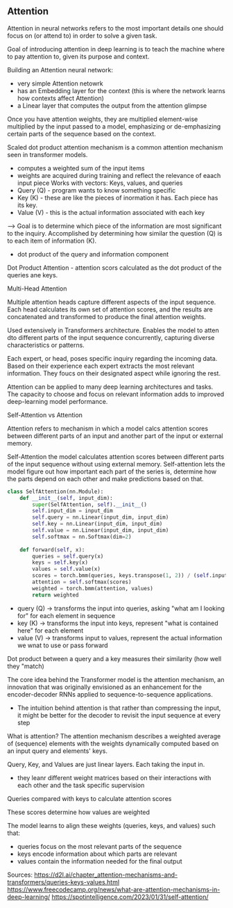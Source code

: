 ## Attention

Attention in neural networks refers to the most important details one should focus on (or attend to) in order to solve a given task.

Goal of introducing attention in deep learning is to teach the machine where to pay attention to, given its purpose and context.

Building an Attention neural network:
* very simple Attention netowrk
* has an Embedding layer for the context (this is where the network learns how contexts affect Attention)
* a Linear layer that computes the output from the attention glimpse

Once you have attention weights, they are multiplied element-wise multiplied by the input passed to a model, emphasizing or de-emphasizing certain parts of the sequence based on the context.

Scaled dot product attention mechanism is a common attention mechanism seen in transformer models.
* computes a weighted sum of the input items
* weights are acquired during training and reflect the relevance of eaach input piece
Works with vectors: Keys, values, and queries
* Query (Q) - program wants to know something specific
* Key (K) - these are like the pieces of inormation it has. Each piece has its key.
* Value (V) - this is the actual information associated with each key

--> Goal is to determine which piece of the information are most significant to the inquiry. Accomplished by determining how similar the question (Q) is to each item of information (K). 
* dot product of the query and information component

Dot Product Attention - attention scors calculated as the dot product of the queries ane keys.

Multi-Head Attention

Multiple attention heads capture different aspects of the input sequence. Each head calculates its own set of attention scores, and the results are concatenated and transformed to produce the final attention weights.

Used extensively in Transformers architecture. Enables the model to atten dto different parts of the input sequence concurrently, capturing diverse characteristics or patterns.

Each expert, or head, poses specific inquiry regarding the incoming data. Based on their experience each expert extracts the most relevant information. They foucs on their designated aspect while ignoring the rest.

Attention can be applied to many deep learning architectures and tasks. The capacity to choose and focus on relevant information adds to improved deep-learning model performance.


Self-Attention vs Attention

Attention refers to mechanism in which a model calcs attention scores between different parts of an input and another part of the input or external memory.

Self-Attention the model calculates attention scores between different parts of the input sequence without using external memory. Self-attention lets the model figure out how important each part of the series is, determine how the parts depend on each other and make predictions based on that.

```python
class SelfAttention(nn.Module):
    def __init__(self, input_dim):
        super(SelfAttention, self).__init__()
        self.input_dim = input_dim
        self.query = nn.Linear(input_dim, input_dim)
        self.key = nn.Linear(input_dim, input_dim)
        self.value = nn.Linear(input_dim, input_dim)
        self.softmax = nn.Softmax(dim=2)
        
    def forward(self, x):
        queries = self.query(x)
        keys = self.key(x)
        values = self.value(x)
        scores = torch.bmm(queries, keys.transpose(1, 2)) / (self.input_dim ** 0.5)
        attention = self.softmax(scores)
        weighted = torch.bmm(attention, values)
        return weighted
```
* query (Q) -> transforms the input into queries, asking "what am I looking for" for each element in sequence
* key (K) -> transforms the input into keys, represent "what is contained here" for each element
* value (V) -> transforms input to values, represent the actual information we wnat to use or pass forward

Dot product between a query and a key measures their similarity (how well they "match)

The core idea behind the Transformer model is the attention mechanism, an innovation that was originally envisioned as an enhancement for the encoder-decoder RNNs applied to sequence-to-sequence applications.
* The intuition behind attention is that rather than compressing the input, it might be better for the decoder to revisit the input sequence at every step

What is attention? The attention mechanism describes a weighted average of (sequence) elements with the weights dynamically computed based on an input query and elements' keys. 

Query, Key, and Values are just linear layers. Each taking the input in.
* they leanr different weight matrices based on their interactions with each other and the task specific supervision

Queries compared with keys to calculate attention scores

These scores determine how values are weighted

The model learns to align these weights (queries, keys, and values) such that:
* queries focus on the most relevant parts of the sequence
* keys encode information about which parts are relevant
* values contain the information needed for the final output


Sources:
https://d2l.ai/chapter_attention-mechanisms-and-transformers/queries-keys-values.html
https://www.freecodecamp.org/news/what-are-attention-mechanisms-in-deep-learning/
https://spotintelligence.com/2023/01/31/self-attention/
